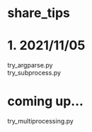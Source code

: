 # share_tips

# 1. 2021/11/05
try_argparse.py\
try_subprocess.py

# coming up...
try_multiprocessing.py
